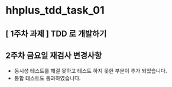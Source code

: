 # hhplus_tdd_task_01

## [ 1주차 과제 ] TDD 로 개발하기


## 2주차 금요일 재검사 변경사항 

- 동시성 테스트를 해결 못하고 테스트 하지 못한 부분이 추가 되었습니다.
- 통합 테스트도 통과하였습니다.